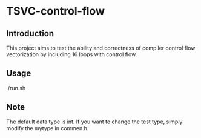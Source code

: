 # TSVC-control-flow
## Introduction
This project aims to test the ability and correctness of compiler control flow vectorization by including 16 loops with control flow.
## Usage
./run.sh
## Note
The default data type is int. If you want to change the test type, simply modify the mytype in commen.h.
